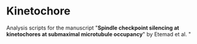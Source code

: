 # Kinetochore
Analysis scripts for the manuscript "**Spindle checkpoint silencing at kinetochores at submaximal microtubule occupancy**" by Etemad et al. "
